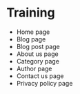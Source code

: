 # Training

- Home page
- Blog page
- Blog post page
- About us page
- Category page
- Author page
- Contact us page
- Privacy policy page

